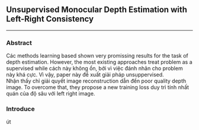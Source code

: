 ## Unsupervised Monocular Depth Estimation with Left-Right Consistency
<hr>  

### Abstract

Các methods learning based shown very promissing results for the task of depth estimation. However, the most existing approaches treat problem as a supervised while cách này không ổn, bởi vì việc đánh nhãn cho problem này khá cực. Vì vậy, paper này đề xuất giải pháp unsuppervised.  
Nhận thấy chỉ giải quyết image reconstruction dẫn đến poor quality depth image. To overcome that, they propose a new training loss duy trì tính nhất quán của độ sâu với left right image.


### Introduce

út